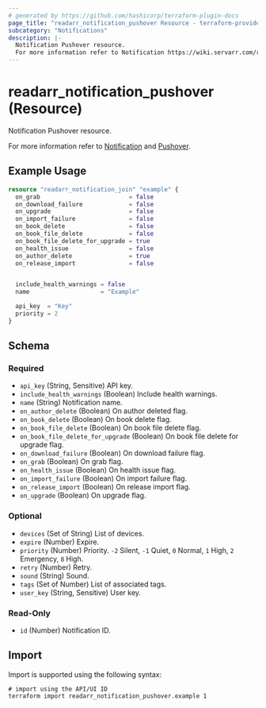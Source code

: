 ```yaml
---
# generated by https://github.com/hashicorp/terraform-plugin-docs
page_title: "readarr_notification_pushover Resource - terraform-provider-readarr"
subcategory: "Notifications"
description: |-
  Notification Pushover resource.
  For more information refer to Notification https://wiki.servarr.com/readarr/settings#connect and Pushover https://wiki.servarr.com/readarr/supported#pushover.
---
```


# readarr_notification_pushover (Resource)

<!-- subcategory:Notifications -->Notification Pushover resource.
For more information refer to [Notification](https://wiki.servarr.com/readarr/settings#connect) and [Pushover](https://wiki.servarr.com/readarr/supported#pushover).

## Example Usage

```terraform
resource "readarr_notification_join" "example" {
  on_grab                         = false
  on_download_failure             = false
  on_upgrade                      = false
  on_import_failure               = false
  on_book_delete                  = false
  on_book_file_delete             = false
  on_book_file_delete_for_upgrade = true
  on_health_issue                 = false
  on_author_delete                = true
  on_release_import               = false


  include_health_warnings = false
  name                    = "Example"

  api_key  = "Key"
  priority = 2
}
```

<!-- schema generated by tfplugindocs -->
## Schema

### Required

- `api_key` (String, Sensitive) API key.
- `include_health_warnings` (Boolean) Include health warnings.
- `name` (String) Notification name.
- `on_author_delete` (Boolean) On author deleted flag.
- `on_book_delete` (Boolean) On book delete flag.
- `on_book_file_delete` (Boolean) On book file delete flag.
- `on_book_file_delete_for_upgrade` (Boolean) On book file delete for upgrade flag.
- `on_download_failure` (Boolean) On download failure flag.
- `on_grab` (Boolean) On grab flag.
- `on_health_issue` (Boolean) On health issue flag.
- `on_import_failure` (Boolean) On import failure flag.
- `on_release_import` (Boolean) On release import flag.
- `on_upgrade` (Boolean) On upgrade flag.

### Optional

- `devices` (Set of String) List of devices.
- `expire` (Number) Expire.
- `priority` (Number) Priority. `-2` Silent, `-1` Quiet, `0` Normal, `1` High, `2` Emergency, `8` High.
- `retry` (Number) Retry.
- `sound` (String) Sound.
- `tags` (Set of Number) List of associated tags.
- `user_key` (String, Sensitive) User key.

### Read-Only

- `id` (Number) Notification ID.

## Import

Import is supported using the following syntax:

```shell
# import using the API/UI ID
terraform import readarr_notification_pushover.example 1
```
